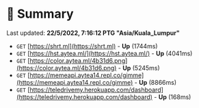 # 📖 Summary
Last updated: **22/5/2022, 7:16:12 PTG "Asia/Kuala_Lumpur"**

- `GET` [https://shrt.ml](https://shrt.ml) - **Up** (1744ms)
- `GET` [https://hst.aytea.ml/](https://hst.aytea.ml/) - **Up** (4041ms)
- `GET` [https://color.aytea.ml/4b31d6.png](https://color.aytea.ml/4b31d6.png) - **Up** (5245ms)
- `GET` [https://memeapi.aytea14.repl.co/gimme](https://memeapi.aytea14.repl.co/gimme) - **Up** (8866ms)
- `GET` [https://teledrivemy.herokuapp.com/dashboard](https://teledrivemy.herokuapp.com/dashboard) - **Up** (168ms)
